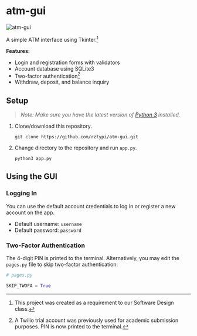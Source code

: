 # atm-gui

![atm-gui](https://github.com/rztypi/atm-gui/assets/84902994/52a43198-4d13-45b4-948f-3b9ae98c65ae)

A simple ATM interface using Tkinter.[^1]

**Features:**

- Login and registration forms with validators
- Account database using SQLite3
- Two-factor authentication[^2]
- Withdraw, deposit, and balance inquiry

## Setup

> *Note: Make sure you have the latest version of [Python 3](https://www.python.org/downloads/) installed.*

1. Clone/download this repository.
    ```
    git clone https://github.com/rztypi/atm-gui.git
    ```
1. Change directory to the repository and run `app.py`.
    ```
    python3 app.py
    ```

## Using the GUI

### Logging In

You can use the default account credentials to log in or register a new account on the app.
- Default username: `username`
- Default password: `password`

### Two-Factor Authentication

The 4-digit PIN is printed to the terminal. Alternatively, you may edit the `pages.py` file to skip two-factor authentication:
```py
# pages.py

SKIP_TWOFA = True
```


[^1]: This project was created as a requirement to our Software Design class.
[^2]: A Twilio trial account was previously used for academic submission purposes. PIN is now printed to the terminal.
